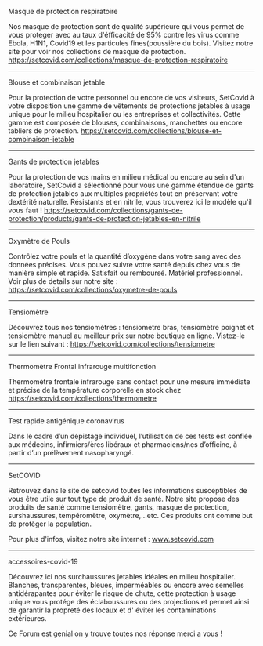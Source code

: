 Masque de protection respiratoire 

Nos masque de protection sont de qualité supérieure qui vous permet de vous proteger avec au taux d'éfficacité de 95% contre les virus comme Ebola, H1N1, Covid19 et les particules fines(poussière du bois). Visitez notre site pour voir nos collections de masque de protection. 
https://setcovid.com/collections/masque-de-protection-respiratoire
********************************************************************
Blouse et combinaison jetable

Pour la protection de votre  personnel ou encore de vos  visiteurs, SetCovid à votre disposition une gamme de  vêtements de protections jetables à usage unique pour le  milieu hospitalier ou les  entreprises et  collectivités. Cette gamme est composée de blouses, combinaisons, manchettes ou encore tabliers de protection.
https://setcovid.com/collections/blouse-et-combinaison-jetable
********************************************************************
Gants de protection jetables

Pour  la protection de vos mains en milieu médical ou encore au sein d'un laboratoire, SetCovid a sélectionné pour vous une gamme étendue de  gants de protection jetables aux multiples propriétés tout en  préservant votre dextérité naturelle. Résistants et en nitrile, vous trouverez ici le modèle qu'il vous faut ! 
https://setcovid.com/collections/gants-de-protection/products/gants-de-protection-jetables-en-nitrile
********************************************************************
Oxymètre de Pouls

Contrôlez votre pouls et la quantité d’oxygène dans votre sang avec des données précises. Vous pouvez suivre votre santé depuis chez vous de manière simple et rapide. Satisfait ou remboursé. Matériel professionnel. Voir plus de details sur notre site :  https://setcovid.com/collections/oxymetre-de-pouls
********************************************************************
Tensiomètre

Découvrez tous nos tensiomètres :  tensiomètre bras,  tensiomètre poignet et  tensiomètre manuel au meilleur prix sur notre boutique en ligne. Vistez-le sur le lien suivant :  https://setcovid.com/collections/tensiometre
********************************************************************
Thermomètre Frontal infrarouge multifonction

Thermomètre frontale infrarouge sans contact pour une mesure immédiate et précise de la température corporelle en stock chez  https://setcovid.com/collections/thermometre
********************************************************************
Test rapide antigénique coronavirus 

Dans le cadre d’un dépistage individuel, l’utilisation de ces tests est confiée aux médecins, infirmiers/ères libéraux et pharmaciens/nes d’officine, à partir d’un prélèvement nasopharyngé.
********************************************************************
SetCOVID

Retrouvez dans le site de setcovid toutes les informations susceptibles de vous être utile sur tout type de produit de santé. Notre site propose des produits de santé comme tensiomètre, gants, masque de protection, surshaussures, tempéromètre, oxymètre,...etc. Ces produits ont comme but de protèger la population.

Pour plus d'infos, visitez notre site internet : www.setcovid.com
********************************************************************
accessoires-covid-19

Découvrez ici nos  surchaussures  jetables idéales en milieu hospitalier. Blanches, transparentes, bleues, imperméables ou encore avec semelles antidérapantes pour éviter le risque de chute, cette protection à usage unique vous  protége des éclaboussures ou des projections et permet ainsi de  garantir la propreté des locaux et d' éviter les contaminations extérieures.

Ce Forum est genial on y trouve toutes nos réponse merci a vous !
